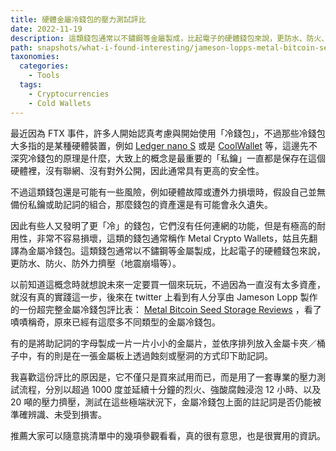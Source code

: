 ```yaml
---
title: 硬體金屬冷錢包的壓力測試評比
date: 2022-11-19
description: 這類錢包通常以不鏽鋼等金屬製成，比起電子的硬體錢包來說，更防水、防火、防外力擠壓（地震崩塌等）。
path: snapshots/what-i-found-interesting/jameson-lopps-metal-bitcoin-seed-storage-reviews
taxonomies:
  categories: 
    - Tools
  tags: 
    - Cryptocurrencies
    - Cold Wallets
---
```


最近因為 FTX 事件，許多人開始認真考慮與開始使用「冷錢包」，不過那些冷錢包大多指的是某種硬體裝置，例如 [Ledger nano S](https://shop.ledger.com/pages/ledger-nano-s-plus) 或是 [CoolWallet](https://www.coolwallet.io/coolwallet_s) 等，這邊先不深究冷錢包的原理是什麼，大致上的概念是最重要的「私鑰」一直都是保存在這個硬體裡，沒有聯網、沒有對外公開，因此通常具有更高的安全性。

不過這類錢包還是可能有一些風險，例如硬體故障或遭外力損壞時，假設自己並無備份私鑰或助記詞的組合，那麼錢包的資產還是有可能會永久遺失。

因此有些人又發明了更「冷」的錢包，它們沒有任何連網的功能，但是有極高的耐用性，非常不容易損壞，這類的錢包通常稱作 Metal Crypto Wallets，姑且先翻譯為金屬冷錢包。這類錢包通常以不鏽鋼等金屬製成，比起電子的硬體錢包來說，更防水、防火、防外力擠壓（地震崩塌等）。

以前知道這概念時就想說未來一定要買一個來玩玩，不過因為一直沒有太多資產，就沒有真的實踐這一步，後來在 twitter 上看到有人分享由 Jameson Lopp 製作的一份超完整金屬冷錢包評比表： [Metal Bitcoin Seed Storage Reviews](https://jlopp.github.io/metal-bitcoin-storage-reviews/) ，看了嘖嘖稱奇，原來已經有這麼多不同類型的金屬冷錢包。

有的是將助記詞的字母製成一片一片小小的金屬片，並依序排列放入金屬卡夾／桶子中，有的則是在一張金屬板上透過蝕刻或壓洞的方式印下助記詞。

我喜歡這份評比的原因是，它不僅只是買來試用而已，而是用了一套專業的壓力測試流程，分別以超過 1000 度並延續十分鐘的烈火、強酸腐蝕浸泡 12 小時、以及 20 噸的壓力擠壓，測試在這些極端狀況下，金屬冷錢包上面的註記詞是否仍能被準確辨識、未受到損害。

推薦大家可以隨意挑清單中的幾項參觀看看，真的很有意思，也是很實用的資訊。